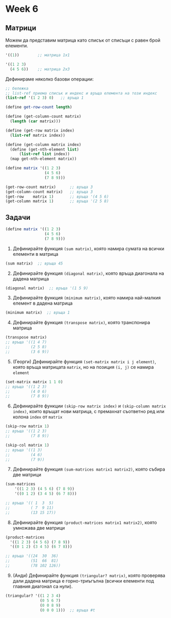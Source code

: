 # Week 6

## Матрици

Можем да представим матрица като списък от списъци с равен брой елементи.

```scheme
'((1))        ;; матрица 1x1

'((1 2 3)
  (4 5 6))    ;; матрица 2x3
```

Дефинираме няколко базови операции:

```scheme
;; бележка
;; list-ref приема списък и индекс и връща елемента на този индекс
(list-ref '(1 2 3) 0)   ;; връща 1

(define get-row-count length)

(define (get-column-count matrix)
  (length (car matrix)))

(define (get-row matrix index)
  (list-ref matrix index))

(define (get-column matrix index)
  (define (get-nth-element list)
      (list-ref list index))
  (map get-nth-element matrix))
```

```scheme
(define matrix '((1 2 3)
                 (4 5 6)
                 (7 8 9)))

(get-row-count matrix)      ;; връща 3
(get-column-count matrix)   ;; връща 3
(get-row    matrix 1)       ;; връща '(4 5 6)
(get-column matrix 1)       ;; връща '(2 5 8)
```

## Задачи

```scheme
(define matrix '((1 2 3)
                 (4 5 6)
                 (7 8 9)))
```

1. Дефинирайте функция `(sum matrix)`, която намира сумата на всички елементи в матрица

  ```scheme
  (sum matrix)  ;; връща 45
  ```

2. Дефинирайте функция `(diagonal matrix)`, която връщa диагонала на дадена матрица

  ```scheme
  (diagonal matrix)  ;; връща '(1 5 9)
  ```

3. Дефинирайте функция `(minimum matrix)`, която намира най-малкия елемент в дадена матрица

  ```scheme
  (minimum matrix)  ;; връща 1
  ```

4. Дефинирайте функция `(transpose matrix)`, която транспонира матрица

  ```scheme
  (transpose matrix)  
  ;; връща '((1 4 7)
  ;;         (2 5 8)
  ;;         (3 6 9))
  ```

5. (Георги) Дефинирайте функция `(set-matrix matrix i j element)`, която връща матрицата `matrix`, но на позиция `(i, j)` се намира `element`

  ```scheme
  (set-matrix matrix 1 1 0)
  ;; връща '((1 2 3)
  ;;         (4 0 6)
  ;;         (7 8 9))
  ```

6. Дефинирайте функции `(skip-row matrix index)` и `(skip-column matrix index)`, които връщат нови матрица, с премахнат съответно ред или колона `index` от `matrix`

  ```scheme
  (skip-row matrix 1)
  ;; връща '((1 2 3)
  ;;         (7 8 9))

  (skip-col matrix 1)
  ;; връща '((1 3)
  ;;         (4 6)
  ;;         (7 9))
  ```

7. Дефинирайте функция `(sum-matrices matrix1 matrix2)`, която събира две матрици

  ```scheme
  (sum-matrices
      '((1 2 3) (4 5 6) (7 8 9))
      '((0 1 2) (3 4 5) (6 7 8)))

  ;; връща '(( 1  3  5)
  ;;         ( 7  9 11)
  ;;         (13 15 17))
  ```

8. Дефинирайте функция `(product-matrices matrix1 matrix2)`, която умножава две матрици

  ```scheme
  (product-matrices
    '((1 2 3) (4 5 6) (7 8 9))
    '((0 1 2) (3 4 5) (6 7 8)))

  ;; връща '((24  30  36)
  ;;         (51  66  81)
  ;;         (78 102 126))
  ```

9. (Анди) Дефинирайте функция `(triangular? matrix)`, която проверява дали дадена матрица е горно-триъгълна (всички елементи под главния диагонал са нули).

  ```scheme
  (triangular? '((1 2 3 4)
                 (0 5 6 7)
                 (0 0 8 9)
                 (0 0 0 1)))  ;; връща #t
  ```

